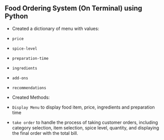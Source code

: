 ## Food Ordering System (On Terminal) using Python
  - Created a dictionary of menu with values:
  -   `price`
  -   `spice-level`
  -   `preparation-time`
  -   `ingredients`
  -   `add-ons`
  -   `recommendations`

  - Created Methods:
  -   `Display Menu` to display food item, price, ingredients and preparation time
  -   `take order` to handle the process of taking customer orders, including category selection, item selection, spice level, quantity, and displaying the final order with the total bill.
